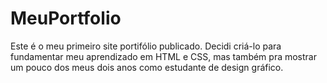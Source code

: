 # MeuPortfolio
Este é o meu primeiro site portifólio publicado. Decidi criá-lo para fundamentar meu aprendizado em HTML e CSS, mas também pra mostrar um pouco dos meus dois anos como estudante de design gráfico.
